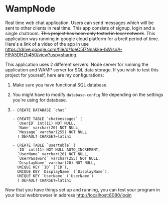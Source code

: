 # WampNode

Real time web chat application. Users can send messages which will be sent to other clients in real time. This app consists of signup, login and a single chatroom.
~~This project has been only tested in local network~~. This application was running in google cloud platform for a breif period of time. Here's a link of a video of the app in use <https://drive.google.com/file/d/1oeC5I7Nnakke-bWrsnA-FIFA5DHZh450/view?usp=sharing>.

This application uses 2 different servers: Node server for running the application and WAMP server for SQL data storage.
If you wish to test this project for yourself, here are my configurations:

1. Make sure you have functional SQL database.

2. You might have to modify `database-config` file depending on the settings you're using for database.

3. ```You have to set up your own sql database: here's mine:
   - CREATE DATABASE `chat`

   - CREATE TABLE `chatmessages` (
     `UserID` int(11) NOT NULL,
     `Name` varchar(20) NOT NULL,
     `Message` varchar(255) NOT NULL
     ) DEFAULT CHARSET=latin1

   - CREATE TABLE `usertable` (
     `ID` int(11) NOT NULL AUTO_INCREMENT,
     `UserName` varchar(20) NOT NULL,
     `UserPassword` varchar(255) NOT NULL,
     `DisplayName` varchar(20) NOT NULL,
     UNIQUE KEY `ID` (`ID`),
     UNIQUE KEY `DisplayName` (`DisplayName`),
     UNIQUE KEY `UserName` (`UserName`)
     ) DEFAULT CHARSET=latin1
   ```

Now that you have things set up and running, you can test your program in your local webbrowser in address <http://localhost:8080/login>
